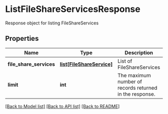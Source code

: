 # ListFileShareServicesResponse

Response object for listing FileShareServices
## Properties
Name | Type | Description | Notes
------------ | ------------- | ------------- | -------------
**file_share_services** | [**list[FileShareService]**](FileShareService.md) | List of FileShareServices | [optional] 
**limit** | **int** | The maximum number of records returned in the response. | 

[[Back to Model list]](../README.md#documentation-for-models) [[Back to API list]](../README.md#documentation-for-api-endpoints) [[Back to README]](../README.md)


